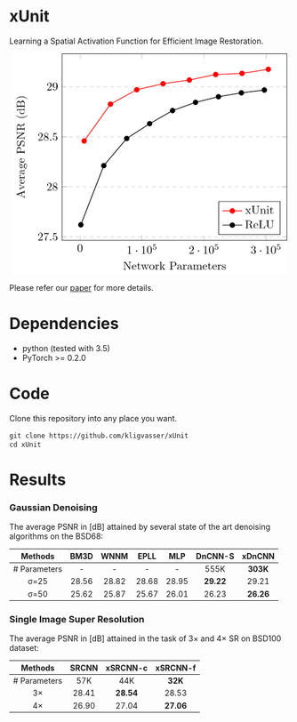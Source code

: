 # xUnit
Learning a Spatial Activation Function for Efficient Image Restoration.

<p align="center">
  <img width="495" height="396" src="/figures/figure1.png">
</p>

Please refer our [paper](https://arxiv.org/abs/1711.06445) for more details.


# Dependencies
- python (tested with 3.5)
- PyTorch >= 0.2.0


# Code
Clone this repository into any place you want.

	git clone https://github.com/kligvasser/xUnit
	cd xUnit


# Results
### Gaussian Denoising

The average PSNR in [dB] attained by several state of the art denoising algorithms on the BSD68:

| Methods | BM3D | WNNM | EPLL | MLP | DnCNN-S | xDnCNN |
| :---: | :---: | :---: | :---: | :---: | :---: | :---: |
| # Parameters | - | - | - | - | 555K | **303K** |
|      σ=25    | 28.56 | 28.82 | 28.68 | 28.95 | **29.22** | 29.21 |
|      σ=50    | 25.62 | 25.87 | 25.67 | 26.01 | 26.23 | **26.26** |


### Single Image Super Resolution

The average PSNR in [dB] attained in the task of 3× and 4× SR on BSD100 dataset:

| Methods | SRCNN | xSRCNN-c | xSRCNN-f |
| :---: | :---: | :---: | :---: |
| # Parameters | 57K | 44K | **32K** |
| 3× | 28.41 | **28.54** | 28.53 |
| 4× | 26.90 | 27.04 | **27.06** |
